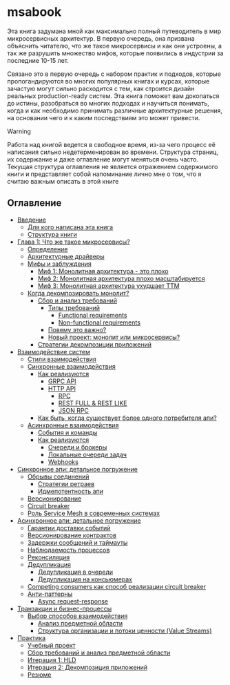 # msabook

Эта книга задумана мной как максимально полный путеводитель в мир микросервисных архитектур. В первую очередь, она призвана объяснить читателю, что же такое микросервисы и как они устроены, а так же разрушить множество мифов, которые появились в индустрии за последние 10-15 лет.

Связано это в первую очередь с набором практик и подходов, которые пропогандируются во многих популярных книгах и курсах, которые зачастую могут сильно расходится с тем, как строится дизайн реальных production-ready систем. Эта книга поможет вам докопаться до истины, разобраться во многих подходах и научиться понимать, когда и как необходимо принимать различные архитектурные решения, на основании чего и к каким последствиям это может привести.

> [!WARNING]
>
> Работа над книгой ведется в свободное время, из-за чего процесс её написания сильно недетерменирован во времени. Структура страниц, их содержание и даже оглавление могут меняться очень часто. Текущая структура оглавления не является отражением содержимого книги и представляет собой напоминание лично мне о том, что я считаю важным описать в этой книге

## Оглавление

- [Введение](/intro.md)
  - [Для кого написана эта книга](/intro.md#для-кого-написана-эта-книга)
  - [Структура книги](/intro.md#структура-книги)
- [Глава 1: Что же такое микросервисы?](/chapter-1.md)
  - [Определение](/)
  - [Архитектурные драйверы](/)
  - [Мифы и заблуждения]()
    - [Миф 1: Монолитная архитектура - это плохо]()
    - [Миф 2: Монолитная архитектура плохо масштабируется]()
    - [Миф 3: Монолитная архитектура ухудшает TTM]()
  - [Когда декомпозировать монолит?](/)
    - [Сбор и анализ требований]()
      - [Типы требований]()
        - [Functional requirements]()
        - [Non-functional requirements]()
      - [Повему это важно?]()
      - [Новый проект: монолит или микросервисы?]()
    - [Стратегии декомпозиции приложений](/)
- [Взаимодействие систем]()
  - [Стили взаимодействия]()
  - [Синхронные взаимодействия]()
    - [Как реализуются]()
      - [GRPC API]()
      - [HTTP API]()
        - [RPC]()
        - [REST FULL & REST LIKE]()
        - [JSON RPC]()
    - [Как быть, когда существует более одного потребителя апи?]()
  - [Асинхронные взаимодействия]()
    - [События и команды]()
    - [Как реализуются]()
      - [Очереди и брокеры]()
      - [Локальные очереди задач]()
      - [Webhooks]()
- [Синхронное апи: детальное погружение]()
  - [Обрывы соединений]()
    - [Стратегии ретраев]()
    - [Идмепотентность апи]()
  - [Версионирование]()
  - [Circuit breaker]()
  - [Роль Service Mesh в современных системах]()
- [Асинхронное апи: детальное погружение]()
  - [Гарантии доставки событий]()
  - [Версионирование контрактов]()
  - [Задержки сообщений и таймауты]()
  - [Наблюдаемость процессов]()
  - [Реконсиляция]()
  - [Дедупликация]()
    - [Дедупликация в очереди]()
    - [Дедупликация на консьюмерах]()
  - [Competing consumers как способ реализации circuit breaker]()
  - [Анти-паттерны]()
    - [Async request-response]()
- [Транзакции и бизнес-процессы]()
  - [Выбор способов взаимодействия]()
    - [Анализ предметной области]()
    - [Структура организации и потоки ценности (Value Streams)]()
- [Практика]()
  - [Учебный проект]()
  - [Сбор требований и анализ предметной области]()
  - [Итерация 1: HLD]()
  - [Итерация 2: Декомпозиция приложений]()
  - [Резюме]()
